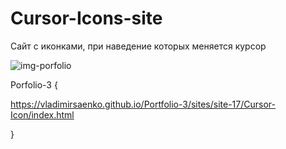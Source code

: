 # Cursor-Icons-site
 
Сайт с иконками, при наведение которых меняется курсор

![img-porfolio](https://user-images.githubusercontent.com/56477695/115142824-7bce2c00-a04c-11eb-8527-de9f71d986d5.png)

Porfolio-3 {

https://vladimirsaenko.github.io/Portfolio-3/sites/site-17/Cursor-Icon/index.html

}
